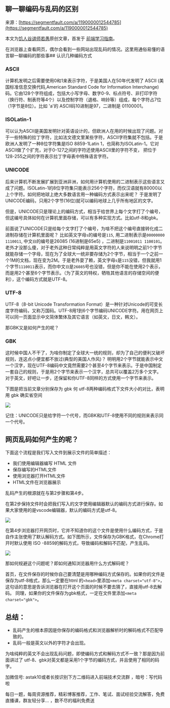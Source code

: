 ## 聊一聊编码与乱码的区别

来源：[https://segmentfault.com/a/1190000012544785](https://segmentfault.com/a/1190000012544785)

本文为[饥人谷讲师若愚][4]原创文章，首发于 [前端学习指南][5]。

在浏览器上查看网页，偶尔会看到一些网站出现乱码的情况。这里用通俗易懂的语言聊一聊编码的那些事## 认识几种编码方式

### ASCII

计算机发明之后需要使用0和1来表示字符，于是美国人在50年代发明了 ASCII (美国标准信息交换代码,American Standard Code for Information Interchange) 码。它由128个字符组成，包括大小写字母、数字0-9、标点符号、非打印字符（换行符、制表符等4个）以及控制字符（退格、响铃等）组成，每个字符占7位（1字节是8位）。比如 'a'的 ASCII码10进制是97，二进制是 01100001。

### ISOLatin-1

可以认为ASCII是美国发明针对英语设计的，但欧洲人在用的时候出现了问题。对于一些特殊的拉丁字符，比如法文德文里某些字符，ASCII字符集就不包括。于是欧洲人发明了一种8位字符集是ISO 8859-1Latin 1，也简称为ISOLatin-1。它对ASCII做了个扩充，对于0-127之间的字符还使用ASCII里的字符不变， 把位于128-255之间的字符表示拉丁字母表中特殊语言字符。

### UNICODE

后来计算机不断发展扩展到亚洲非洲，如何用计算机使用的二进制表示这些语言又成了问题。ISOLatin-1的8位字符集只能表示256个字符，而仅汉语就有80000以上个字符。如何把地球上绝大多数语言用一种编码方式表示出来呢？ 于是发明了UNICODE编码，只用2个字节(16位)就可以编码地球上几乎所有地区的文字。

但是，UNICODE只是理论上的编码方式，相当于给世界上每个文字打了个编号，但这编号具体如何在计算机里面存储，可以有多种实现方式。比如utf-8和gbk。

前面说了UNICODE只是给每个文字打了个编号，为啥不把这个编号直接转化成二进制存储在计算机里面呢？ 比如英文字母`s`的编号是`115`, 用二进制表示是`00000000 1110011`, 中文`日`的编号是26085 (16进制是65e5) ，二进制是`11001011 1100101`。老外才没那么傻，对于老外这种日常纯粹是用英文字符的人来说明明之前1个字节就能存储一个字母，现在为了全球大一统非要存储为2个字节，相当于一个之前一个1M的文档，现在变为2M。于是老外耍了赖，英文字母`s`是`115`没错，但我就用1个字节`1110011`表示，而你中文`日`是`26085`号也没错，但是你不能在使用2个表示，而是用2个甚至6个字节表示。（为了英文的特权，牺牲其他语言的存储空间的便利），这个编码方式就是UTF-8。

### UTF-8

UTF-8（8-bit Unicode Transformation Format）是一种针对Unicode的可变长度字符编码，又称万国码。UTF-8用1到6个字节编码UNICODE字符。用在网页上可以同一页面显示中文简体繁体及其它语言（如英文，日文，韩文）。

那GBK又是如何产生的呢？

### GBK

这时候中国人不干了，为啥你制定了全球大一统的规则，却为了自己的便利又破坏规则，连这点小便宜都不放过(典型的美国人作风)？ 明明用2个字节就能表示中文一个汉字，现在UTF-8编码中文竟然需要2个甚至4个字节来表示。于是中国制定一套自己的规则，于是用2个字节来表示一个汉字，总共可以覆盖2万多个文字。 对于英文，好吧让一步，还保留和你UTF-8同样的方式使用一个字节来表示。

下图是把当前文章分别保存为 gbk 何 utf-8两种编码格式下文件大小的对比，表明用 gbk 确实省空间

![][0]

记住：UNICODE只是给字符一个代号，而GBK和UTF-8使用不同的规则来表示同一个代号。

## 网页乱码如何产生的呢？

下面这个流程是我们写入文件到展示文件的简单描述：

* 我们使用编辑器编写 HTML 文件
* 保存编写的HTML文件
* 使用浏览器打开HTML文件
* HTML文件在浏览器展示

乱码产生的根源就在与第2步骤和第4步。

在第2步保持文件时会把我们写入的文字使用编辑器默认的编码方式进行保存。如果大家使用的是vscode编辑器，默认的编码方式是utf-8。

![][1]

在第4步浏览器打开网页时，它并不知道你的这个文件是使用什么编码方式，于是自作主张使用了默认解码方式。如下图所示，文件保存为GBK格式，在Chrome打开时默认使用 ISO -8859的解码方式，导致编码和解码不匹配，产生乱码。

![][2]

那如何规避这个问题呢？即如何通知浏览器用什么方式解码呢？

首页，在文件保存的时候你自己要清楚是用哪种编码方式保存的。如果你的文件是保存为utf-8格式，那么一定要在html 的`<head>`里添加`<meta charset="utf-8">`，这句话的意思是告诉浏览器在打开这个页面的时候不要去猜了，直接用utf-8去解码。 同理，如果你的文件保存为gbk格式，一定在文件里添加`<meta charset="gbk">`。

## 总结：

* 乱码产生的根本原因是你保存的编码格式和浏览器解析时的解码格式不匹配导致的。
* 乱码一般是英文以外的字符才会出现。

为啥纯粹的英文不会出现乱码问题，即使编码方式和解码方式不一致？那是因为前面讲过了 utf-8、gbk对英文都是采用1个字节的编码方式，并且使用了相同的码字。

加微信号: astak10或者长按识别下方二维码进入前端技术交流群 ，暗号：写代码啦

每日一题，每周资源推荐，精彩博客推荐，工作、笔试、面试经验交流解答，免费直播课，群友轻分享... ，数不尽的福利免费送


[4]: https://jirengu.com
[5]: https://zhuanlan.zhihu.com/study-fe
[0]: ../img/1460000012544790.png
[1]: ../img/1460000012544791.png
[2]: ../img/1460000012544792.png
